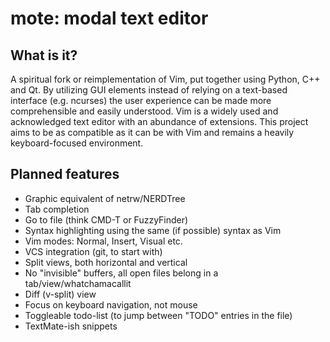 mote: modal text editor
=======================

What is it?
-----------
A spiritual fork or reimplementation of Vim, put together using Python, C++ and Qt. By utilizing GUI elements instead of relying on a text-based interface (e.g. ncurses) the user experience can be made more comprehensible and easily understood. Vim is a widely used and acknowledged text editor with an abundance of extensions. This project aims to be as compatible as it can be with Vim and remains a heavily keyboard-focused environment.

Planned features
----------------
* Graphic equivalent of netrw/NERDTree
* Tab completion
* Go to file (think CMD-T or FuzzyFinder)
* Syntax highlighting using the same (if possible) syntax as Vim
* Vim modes: Normal, Insert, Visual etc.
* VCS integration (git, to start with)
* Split views, both horizontal and vertical
* No "invisible" buffers, all open files belong in a tab/view/whatchamacallit
* Diff (v-split) view
* Focus on keyboard navigation, not mouse
* Toggleable todo-list (to jump between "TODO" entries in the file)
* TextMate-ish snippets
